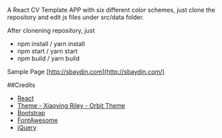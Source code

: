 A React CV Template APP with six different color schemes, just clone the repository and edit js files under src/data folder.


After clonening repository, just

- npm install / yarn install
- npm start / yarn start
- npm build / yarn build

Sample Page
[http://sbaydin.com](http://sbaydin.com/)

##Credits
- [React](https://facebook.github.io/react/)
- [Theme -  Xiaoying Riley - Orbit Theme](https://github.com/xriley/)
- [Bootstrap](http://getbootstrap.com/)
- [FontAwesome](http://fortawesome.github.io/Font-Awesome/)
- [jQuery](http://jquery.com/)